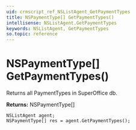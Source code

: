 ```yaml
---
uid: crmscript_ref_NSListAgent_GetPaymentTypes
title: NSPaymentType[] GetPaymentTypes()
intellisense: NSListAgent.GetPaymentTypes
keywords: NSListAgent, GetPaymentTypes
so.topic: reference
---
```


# NSPaymentType[] GetPaymentTypes()

Returns all PaymentTypes in SuperOffice db.

**Returns:** NSPaymentType[]

```crmscript
NSListAgent agent;
NSPaymentType[] res = agent.GetPaymentTypes();
```

